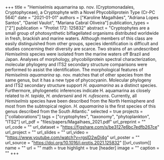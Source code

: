 +++
title = "Hemiselmis aquamarina sp. nov. (Cryptomonadales, Cryptophyceae), a Cryptophyte with a Novel Phycobiliprotein Type (Cr-PC 564)"
date = "2021-01-01"
authors = ["Karoline Magalhães", "Adriana Lopes Santos", "Daniel Vaulot", "Mariana Cabral Oliveira"]
publication_types = ["2"]
publication = "Protist 172: 125832"
abstract = "Cryptophytes are a small group of photosynthetic biflagellated organisms distributed worldwide in fresh, brackish and marine waters. Although members of this class are easily distinguished from other groups, species identification is difficult and studies concerning their diversity are scarce. Two strains of an undescribed *Hemiselmis* species were isolated from the marine waters off Brazil and Japan. Analyses of morphology, phycobiliprotein spectral characterization, molecular phylogeny and ITS2 secondary structure comparisons were performed to assist the identification. The morphological features of *Hemiselmis aquamarina* sp. nov. matches that of other species from the same genus, but it has a new type of phycocyanin. Molecular phylogeny and ITS2 secondary structure support *H. aquamarina* as a distinct species. Furthermore, phylogenetic inferences indicate H. aquamarina as closely related to *H. tepida*, *H. andersenii* and *H. rufescens*. Currently, all *Hemiselmis* species have been described from the North Hemisphere and most from the subtropical region. *H. aquamarina* is the first species of this genus described from the South Atlantic."
selected = true
projects = ["collaborations"]
tags = ["cryptophytes", "taxonomy", "phytoplankton", "ITS2"]
url_pdf = "files/papers/Magalhaes_2021.pdf"
url_preprint = ""
url_code = ""
url_dataset = "https://figshare.com/s/be3127e6bc7edfb267ce"
url_project = ""
url_slides = ""
url_video = "https://www.youtube.com/watch?v=rgslD2wDj4g"
url_poster = ""
url_source = "https://doi.org/10.1016/j.protis.2021.125832"
[[url_custom]]
    name = ""
    url = ""
math = true
highlight = true
[header]
image = ""
caption = ""
+++
